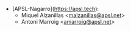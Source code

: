 - \[APSL-Nagarro\](<https://apsl.tech>):
  - Miquel Alzanillas \<<malzanillas@apsl.net>\>
  - Antoni Marroig \<<amarroig@apsl.net>\>